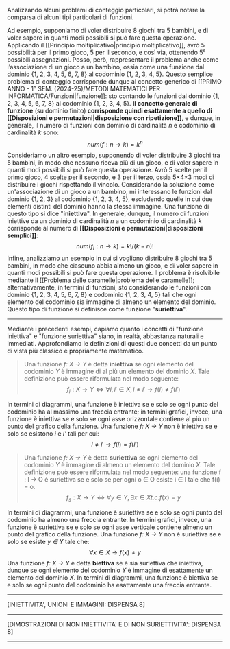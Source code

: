 Analizzando alcuni problemi di conteggio particolari, si potrà notare la comparsa di alcuni tipi particolari di funzioni.

Ad esempio, supponiamo di voler distribuire 8 giochi tra 5 bambini, e di voler sapere in quanti modi possibili si può fare questa operazione. Applicando il [[Principio moltiplicativo|principio moltiplicativo]], avrò 5 possibilità per il primo gioco, 5 per il secondo, e così via, ottenendo 5⁸ possibili assegnazioni. Posso, però, rappresentare il problema anche come l’associazione di un gioco a un bambino, ossia come una funzione dal dominio {1, 2, 3, 4, 5, 6, 7, 8} al codominio {1, 2, 3, 4, 5}. Questo semplice problema di conteggio corrisponde dunque al concetto generico di [[PRIMO ANNO - 1° SEM. (2024-25)/METODI MATEMATICI PER INFORMATICA/Funzioni|funzione]]: sto contando le funzioni dal dominio {1, 2, 3, 4, 5, 6, 7, 8} al codominio {1, 2, 3, 4, 5}. **Il concetto generale di funzione** (su dominio finito) **corrisponde quindi esattamente a quello di [[Disposizioni e permutazioni|disposizione con ripetizione]]**, e dunque, in generale, il numero di funzioni con dominio di cardinalità *n* e codominio di cardinalità *k* sono:
$$num(f: n → k) = k^n$$
Consideriamo un altro esempio, supponendo di voler distribuire 3 giochi tra 5 bambini, in modo che nessuno riceva più di un gioco, e di voler sapere in quanti modi possibili si può fare questa operazione. Avrò 5 scelte per il primo gioco, 4 scelte per il secondo, e 3 per il terzo, ossia 5×4×3 modi di distribuire i giochi rispettando il vincolo. Considerando la soluzione come un'associazione di un gioco a un bambino, mi interessano le funzioni dal dominio {1, 2, 3} al codominio {1, 2, 3, 4, 5}, escludendo quelle in cui due elementi distinti del dominio hanno la stessa immagine. Una funzione di questo tipo si dice "**iniettiva**". In generale, dunque, il numero di funzioni iniettive da un dominio di cardinalità *n* a un codominio di cardinalità *k* corrisponde al numero di **[[Disposizioni e permutazioni|disposizioni semplici]]**:
$$num(f_i : n → k) = k!/(k-n)!$$
Infine, analizziamo un esempio in cui si vogliono distribuire 8 giochi tra 5 bambini, in modo che ciascuno abbia almeno un gioco, e di voler sapere in quanti modi possibili si può fare questa operazione. Il problema è risolvibile mediante il [[Problema delle caramelle|problema delle caramelle]]; alternativamente, in termini di funzioni, sto considerando le funzioni con dominio {1, 2, 3, 4, 5, 6, 7, 8} e codominio {1, 2, 3, 4, 5} tali che ogni elemento del codominio sia immagine di almeno un elemento del dominio. Questo tipo di funzione si definisce come funzione "**suriettiva**".
___
Mediante i precedenti esempi, capiamo quanto i concetti di "funzione iniettiva" e "funzione suriettiva" siano, in realtà, abbastanza naturali e immediati. Approfondiamo le definizioni di questi due concetti da un punto di vista più classico e propriamente matematico.

>Una funzione *f: X → Y* è detta **iniettiva** se ogni elemento del codominio *Y* è immagine di al più un elemento del dominio *X*. Tale definizione può essere riformulata nel modo seguente: 
$$f_i: X → Y ⇔ ∀i, i' ∈ X, i ≠ i' → f(i) ≠ f(i')$$

In termini di diagrammi, una funzione è iniettiva se e solo se ogni punto del codominio ha al massimo una freccia entrante; in termini grafici, invece, una funzione è iniettiva se e solo se ogni asse orizzontale contiene al più un punto del grafico della funzione. Una funzione *f: X → Y* non è iniettiva se e solo se esistono *i* e *i'* tali per cui:
$$i ≠ i' → f(i) = f(i')$$
>Una funzione *f: X → Y* è detta **suriettiva** se ogni elemento del codominio *Y* è immagine di almeno un elemento del dominio *X*. Tale definizione può essere riformulata nel modo seguente: una funzione f : I → O è suriettiva se e solo se per ogni o ∈ O esiste i ∈ I tale che f(i) = o.
>$$f_s: X → Y ⇔ ∀y ∈ Y, ∃x ∈ X t.c. f(x) = y$$

In termini di diagrammi, una funzione è suriettiva se e solo se ogni punto del codominio ha almeno una freccia entrante. In termini grafici, invece, una funzione è suriettiva se e solo se ogni asse verticale contiene almeno un punto del grafico della funzione. Una funzione *f: X → Y* non è suriettiva se e solo se esiste *y ∈ Y* tale che:
$$∀x ∈ X → f(x) ≠ y$$
Una funzione *f: X → Y* è detta **biettiva** se è sia suriettiva che iniettiva, dunque se ogni elemento del codominio *Y* è immagine di esattamente un elemento del dominio *X*. In termini di diagrammi, una funzione è biettiva se e solo se ogni punto del codominio ha esattamente una freccia entrante.
___
[INIETTIVITA', UNIONI E IMMAGINI: DISPENSA 8]
___
[DIMOSTRAZIONI DI NON INIETTIVITA' E DI NON SURIETTIVITA': DISPENSA 8]
___
